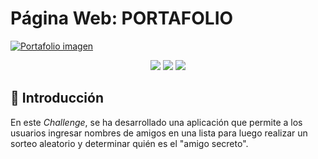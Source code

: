 # Página Web: PORTAFOLIO

[![Portafolio imagen](assets/foto_amigo_secreto.JPG)](https://rbtracy.github.io/challenge-amigo-secreto/)

<p align="center">
  <img src="https://img.shields.io/badge/license-Alura-green">
  <img src="https://img.shields.io/badge/status-en_desarrollo-yellow">
  <img src="https://img.shields.io/badge/release_date-marzo-blue">
</p>
   
## 📌 Introducción
En este *Challenge*, se ha desarrollado una aplicación que permite a los usuarios ingresar nombres de amigos en una lista para luego realizar un sorteo aleatorio y determinar quién es el "amigo secreto".
